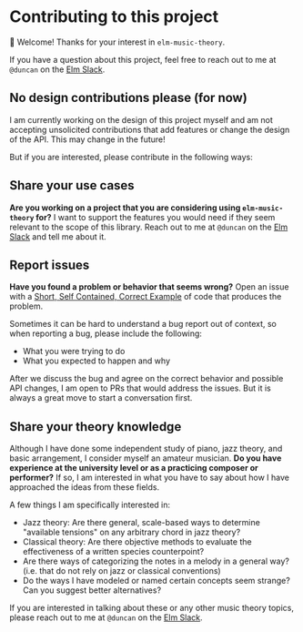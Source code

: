 # Contributing to this project

👋 Welcome! Thanks for your interest in `elm-music-theory`.

If you have a question about this project, feel free to reach out to me at `@duncan` on the [Elm Slack](https://elmlang.herokuapp.com/).

## No design contributions please (for now)

I am currently working on the design of this project myself and am not accepting unsolicited contributions that add features or change the design of the API. This may change in the future!

But if you are interested, please contribute in the following ways:

## Share your use cases

**Are you working on a project that you are considering using `elm-music-theory` for?** I want to support the features you would need if they seem relevant to the scope of this library. Reach out to me at `@duncan` on the [Elm Slack](https://elmlang.herokuapp.com/) and tell me about it.

## Report issues

**Have you found a problem or behavior that seems wrong?** Open an issue with a [Short, Self Contained, Correct Example](http://sscce.org/) of code that produces the problem.

Sometimes it can be hard to understand a bug report out of context, so when reporting a bug, please include the following:
- What you were trying to do
- What you expected to happen and why

After we discuss the bug and agree on the correct behavior and possible API changes, I am open to PRs that would address the issues. But it is always a great move to start a conversation first.

## Share your theory knowledge

Although I have done some independent study of piano, jazz theory, and basic arrangement, I consider myself an amateur musician. **Do you have experience at the university level or as a practicing composer or performer?** If so, I am interested in what you have to say about how I have approached the ideas from these fields. 

A few things I am specifically interested in:
- Jazz theory: Are there general, scale-based ways to determine "available tensions" on any arbitrary chord in jazz theory?
- Classical theory: Are there objective methods to evaluate the effectiveness of a written species counterpoint?
- Are there ways of categorizing the notes in a melody in a general way? (i.e. that do not rely on jazz or classical conventions)
- Do the ways I have modeled or named certain concepts seem strange? Can you suggest better alternatives?

If you are interested in talking about these or any other music theory topics, please reach out to me at `@duncan` on the [Elm Slack](https://elmlang.herokuapp.com/).
